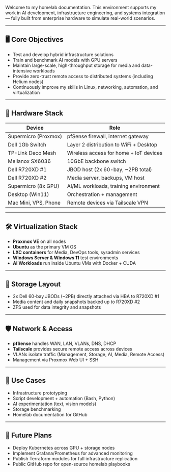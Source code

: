 Welcome to my homelab documentation. This environment supports my work in AI development, infrastructure engineering, and systems integration — fully built from enterprise hardware to simulate real-world scenarios.

---

## 🖥️ Core Objectives

- Test and develop hybrid infrastructure solutions
- Train and benchmark AI models with GPU servers
- Maintain large-scale, high-throughput storage for media and data-intensive workloads
- Provide zero-trust remote access to distributed systems (including Helium nodes)
- Continuously improve my skills in Linux, networking, automation, and virtualization

---

## 🧩 Hardware Stack

| Device                  | Role                                   |
|------------------------|----------------------------------------|
| Supermicro (Proxmox)   | pfSense firewall, internet gateway     |
| Dell 1Gb Switch         | Layer 2 distribution to WiFi + Desktop |
| TP-Link Deco Mesh      | Wireless access for home + IoT devices |
| Mellanox SX6036        | 10GbE backbone switch                  |
| Dell R720XD #1         | JBOD host (2x 60-bay, ~2PB total)      |
| Dell R720XD #2         | Media server, backups, VM host         |
| Supermicro (8x GPU)    | AI/ML workloads, training environment   |
| Desktop (Win11)        | Orchestration + management             |
| Mac Mini, VPS, Phone   | Remote devices via Tailscale VPN       |

---

## 🛠️ Virtualization Stack

- **Proxmox VE** on all nodes
- **Ubuntu** as the primary VM OS
- **LXC containers** for Media, DevOps tools, sysadmin services
- **Windows Server & Windows 11** test environments
- **AI Workloads** run inside Ubuntu VMs with Docker + CUDA

---

## 🧱 Storage Layout

- 2x Dell 60-bay JBODs (~2PB) directly attached via HBA to R720XD #1
- Media content and daily snapshots backed up to R720XD #2
- ZFS used for data integrity and snapshots

---

## 🛡️ Network & Access

- **pfSense** handles WAN, LAN, VLANs, DNS, DHCP
- **Tailscale** provides secure remote access across devices
- VLANs isolate traffic (Management, Storage, AI, Media, Remote Access)
- Management via Proxmox Web UI + SSH

---

## 🧪 Use Cases

- Infrastructure prototyping
- Script development + automation (Bash, Python)
- AI experimentation (text, vision models)
- Storage benchmarking
- Homelab documentation for GitHub

---

## 🔗 Future Plans

- Deploy Kubernetes across GPU + storage nodes
- Implement Grafana/Prometheus for advanced monitoring
- Publish Terraform modules for full infrastructure replication
- Public GitHub repo for open-source homelab playbooks
